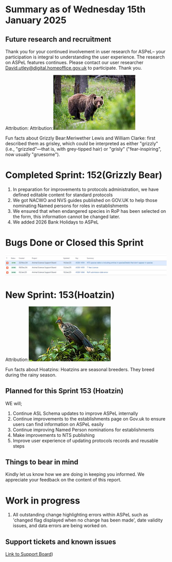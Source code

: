 # Summary as of Wednesday 15th January 2025



## Future research and recruitment 

Thank you for your continued involvement in user research for ASPeL– your participation is integral to understanding the user experience. The research on ASPeL features continues. Please contact our user researcher David.utley@digital.homeoffice.gov.uk to participate. Thank you.  
 










Attribution:
Attribution:![Dwayne Reilander, CC BY-SA 4.0 <https://creativecommons.org/licenses/by-sa/4.0>, via Wikimedia Commons](graphs/256px-grizzly_bear.jpg)






Fun facts about Grizzly Bear:Meriwether Lewis and William Clarke: first described them as grisley, which could be interpreted as either "grizzly" (i.e., "grizzled"—that is, with grey-tipped hair) or "grisly" ("fear-inspiring", now usually "gruesome").





# Completed Sprint: 152(Grizzly Bear)

1) In preparation for improvements to protocols administration, we have defined editable content for standard protocols
2) We got NACWO and NVS guides published on GOV.UK to help those nominating Named persons for roles in establishments
3) We ensured that when endangered species in RoP has been selected on the form, this information cannot be changed later.
4) We added 2026 Bank Holidays to ASPeL




   


   

# Bugs Done or Closed this Sprint
![bugs fixed 15012025](graphs/bugs150125.JPG)









# New Sprint: 153(Hoatzin)








Attribution:![Francesco Veronesi from Italy, CC BY-SA 2.0 <https://creativecommons.org/licenses/by-sa/2.0>, via Wikimedia Commons](graphs/Hoatzin_160125.jpg)





 
Fun facts about Hoatzins: Hoatzins are seasonal breeders. They breed during the rainy season.




## Planned for this Sprint 153 (Hoatzin)
WE will;
1) Continue ASL Schema updates to improve ASPeL internally
2) Continue improvements to the establishments page on Gov.uk to ensure users can find information on ASPeL easily 
3) Continue improving Named Person nominations for establishments
5) Make improvements to NTS publishing
6) Improve user experience of updating protocols records and reusable steps
   

   

## Things to bear in mind
Kindly let us know how we are doing in keeping you informed. We appreciate your feedback on the content of this report. 


# Work in progress
1) All outstanding change highlighting errors within ASPeL such as 'changed flag displayed when no change has been made', date validity issues, and data errors are being worked on. 
  

   
 
   
## Support tickets and known issues
[Link to Support Board](https://collaboration.homeoffice.gov.uk/jira/secure/RapidBoard.jspa?rapidView=1717))





  



